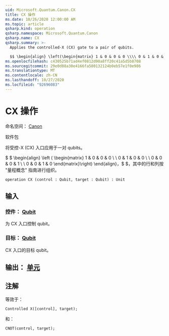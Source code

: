 ```yaml
---
uid: Microsoft.Quantum.Canon.CX
title: CX 操作
ms.date: 10/26/2020 12:00:00 AM
ms.topic: article
qsharp.kind: operation
qsharp.namespace: Microsoft.Quantum.Canon
qsharp.name: CX
qsharp.summary: >-
  Applies the controlled-X (CX) gate to a pair of qubits.

  $$ \begin{align} \left(\begin{matrix} 1 & 0 & 0 & 0 \\\\ 0 & 1 & 0 & 0 \\\\ 0 & 0 & 0 & 1 \\\\ 0 & 0 & 1 & 0 \end{matrix}\right) \end{align}, $$ where rows and columns are organized as in the quantum concepts guide.
ms.openlocfilehash: c430525b71ad4ef0812d90a8ff20c41a5d5b8708
ms.sourcegitcommit: 29e0d88a30e4166fa580132124b0eb57e1f0e986
ms.translationtype: MT
ms.contentlocale: zh-CN
ms.lasthandoff: 10/27/2020
ms.locfileid: "92696083"
---
```

# <a name="cx-operation"></a>CX 操作

命名空间： [Canon](xref:Microsoft.Quantum.Canon)

软件包 [](https://nuget.org/packages/)


将受控-X (CX) 入口应用于一对 qubits。

$ $ \begin{align} \left ( \begin{matrix} 1 & 0 & 0 & 0 \\ \\ 0 & 1 & 0 & 0 \\ \\ 0 & 0 & 0 & 1 \\ \\ 0 & 0 & 1 & 0 \end{matrix}\right) \end{align}，$ $，其中的行和列按 "量程概念" 指南进行组织。

```qsharp
operation CX (control : Qubit, target : Qubit) : Unit
```


## <a name="input"></a>输入

### <a name="control--qubit"></a>控件： [Qubit](xref:microsoft.quantum.lang-ref.qubit)

为 CX 入口控制 qubit。


### <a name="target--qubit"></a>目标： [Qubit](xref:microsoft.quantum.lang-ref.qubit)

CX 入口的目标 qubit。



## <a name="output--unit"></a>输出： [单元](xref:microsoft.quantum.lang-ref.unit)



## <a name="remarks"></a>注解

等效于：

```qsharp
Controlled X([control], target);
```

和：

```qsharp
CNOT(control, target);
```
